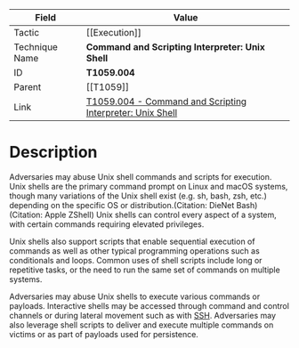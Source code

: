 
|Field|Value|
|---|---|
|Tactic|[[Execution]]|
|Technique Name|**Command and Scripting Interpreter: Unix Shell**|
|ID|**T1059.004**|
|Parent|[[T1059]]|
|Link|[T1059.004 - Command and Scripting Interpreter: Unix Shell](https://attack.mitre.org/techniques/T1059/004)|

# Description

Adversaries may abuse Unix shell commands and scripts for execution. Unix shells are the primary command prompt on Linux and macOS systems, though many variations of the Unix shell exist (e.g. sh, bash, zsh, etc.) depending on the specific OS or distribution.(Citation: DieNet Bash)(Citation: Apple ZShell) Unix shells can control every aspect of a system, with certain commands requiring elevated privileges.

Unix shells also support scripts that enable sequential execution of commands as well as other typical programming operations such as conditionals and loops. Common uses of shell scripts include long or repetitive tasks, or the need to run the same set of commands on multiple systems.

Adversaries may abuse Unix shells to execute various commands or payloads. Interactive shells may be accessed through command and control channels or during lateral movement such as with [SSH](https://attack.mitre.org/techniques/T1021/004). Adversaries may also leverage shell scripts to deliver and execute multiple commands on victims or as part of payloads used for persistence.